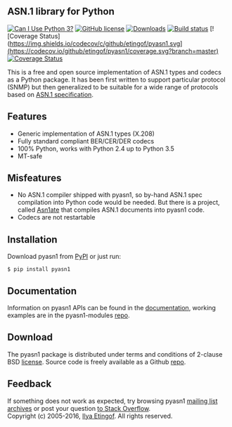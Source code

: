 
ASN.1 library for Python
------------------------
[![Can I Use Python 3?](https://caniusepython3.com/project/pyasn1.svg)](https://caniusepython3.com/project/pyasn1)
[![GitHub license](https://img.shields.io/badge/license-BSD-blue.svg)](https://raw.githubusercontent.com/etingof/pyasn1/master/LICENSE.txt)
[![Downloads](https://img.shields.io/pypi/dm/pyasn1.svg)](https://pypi.python.org/pypi/pyasn1)
[![Build status](https://travis-ci.org/etingof/pyasn1.svg?branch=master)](https://secure.travis-ci.org/etingof/pyasn1)
[![Coverage Status](https://img.shields.io/codecov/c/github/etingof/pyasn1.svg](https://codecov.io/github/etingof/pyasn1/coverage.svg?branch=master)
[![Coverage Status](https://img.shields.io/codecov/etingof/pyasn1.svg)](https://codecov.io/github/etingof/pyasn1/coverage.svg?branch=master)

This is a free and open source implementation of ASN.1 types and codecs
as a Python package. It has been first written to support particular
protocol (SNMP) but then generalized to be suitable for a wide range
of protocols based on
[ASN.1 specification](https://www.itu.int/rec/dologin_pub.asp?lang=e&id=T-REC-X.208-198811-W!!PDF-E&type=items).

Features
--------

* Generic implementation of ASN.1 types (X.208)
* Fully standard compliant BER/CER/DER codecs
* 100% Python, works with Python 2.4 up to Python 3.5
* MT-safe

Misfeatures
-----------

* No ASN.1 compiler shipped with pyasn1, so by-hand ASN.1 spec compilation 
  into Python code would be needed. But there is a project, called
  [Asn1ate](https://github.com/kimgr/asn1ate) that compiles ASN.1 documents
  into pyasn1 code. 
* Codecs are not restartable

Installation
------------

Download pyasn1 from [PyPI](https://pypi.python.org/pypi/pyasn1) or just run:

    $ pip install pyasn1

Documentation
-------------

Information on pyasn1 APIs can be found in the
[documentation](http://pyasn1.sourceforge.net),
working examples are in the pyasn1-modules
[repo](https://github.com/etingof/pyasn1-modules).

Download
--------

The pyasn1 package is distributed under terms and conditions of 2-clause
BSD [license](http://pyasn1.sourceforge.net/license.html). Source code is freely
available as a Github [repo](https://github.com/etingof/pyasn1).

Feedback
--------

If something does not work as expected, try browsing pyasn1
[mailing list archives](https://sourceforge.net/p/pyasn1/mailman/pyasn1-users/)
or post your question
[to Stack Overflow](http://stackoverflow.com/questions/ask).  
Copyright (c) 2005-2016, [Ilya Etingof](http://ilya@glas.net).
All rights reserved.
